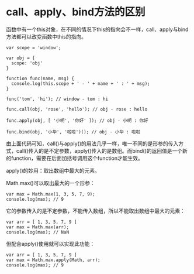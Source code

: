 # call、apply、bind方法的区别

函数中有一个this对象，在不同的情况下this的指向会不一样，call、apply与bind方法都可以改变函数中this的指向。

    var scope = 'window';

    var obj = {
      scope: 'obj'
    }

    function func(name, msg) {
      console.log(this.scope + ' - ' + name + ' : ' + msg);
    }

    func('tom', 'hi'); // window - tom : hi

    func.call(obj, 'rose', 'hello'); // obj - rose : hello

    func.apply(obj, [ '小明', '你好' ]); // obj - 小明 : 你好

    func.bind(obj, '小华', '啦啦')(); // obj - 小华 : 啦啦

由上面代码可知，call()与apply()的用法几乎一样，唯一不同的是形参的传入方式，call()传入的是不定参数，apply()传入的是数组。而bind()的返回值是一个新的function，需要在后面加括号调用这个function才能生效。

apply()的妙用：取出数组中最大的元素。

Math.max()可以取出最大的一个形参：

    var max = Math.max(1, 3, 5, 7, 9);
    console.log(max); // 9

它的参数传入的是不定参数，不能传入数组，所以不能取出数组中最大的元素：

    var arr = [ 1, 3, 5, 7, 9 ]
    var max = Math.max(arr);
    console.log(max); // NaN

但配合apply()使用就可以实现此功能：

    var arr = [ 1, 3, 5, 7, 9 ]
    var max = Math.max.apply(Math, arr);
    console.log(max); // 9